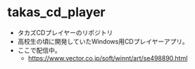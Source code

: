 # takas_cd_player
- タカズCDプレイヤーのリポジトリ
- 高校生の頃に開発していたWindows用CDプレイヤーアプリ。
- ここで配信中。
  - https://www.vector.co.jp/soft/winnt/art/se498890.html
